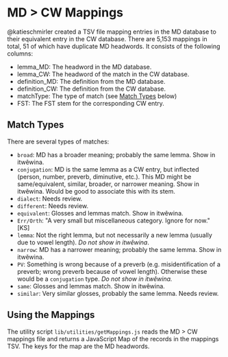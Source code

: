 # MD > CW Mappings

@katieschmirler created a TSV file mapping entries in the MD database to their equivalent entry in the CW database. There are 5,153 mappings in total, 51 of which have duplicate MD headwords. It consists of the following columns:

* lemma_MD: The headword in the MD database.
* lemma_CW: The headword of the match in the CW database.
* definition_MD: The definition from the MD database.
* definition_CW: The definition from the CW database.
* matchType: The type of match (see [Match Types](#match-types) below)
* FST: The FST stem for the corresponding CW entry.

## Match Types

There are several types of matches:

* `broad`: MD has a broader meaning; probably the same lemma. Show in itwêwina.
* `conjugation`: MD is the same lemma as a CW entry, but inflected (person, number, preverb, diminutive, etc.). This MD might be same/equivalent, similar, broader, or narrower meaning. Show in itwêwina. Would be good to associate this with its stem.
* `dialect`: Needs review.
* `different`: Needs review.
* `equivalent`: Glosses and lemmas match. Show in itwêwina.
* `Err/Orth`: "A very small but miscellaneous category. Ignore for now." [KS]
* `lemma`: Not the right lemma, but not necessarily a new lemma (usually due to vowel length). _Do not show in itwêwina_.
* `narrow`: MD has a narrower meaning; probably the same lemma. Show in itwêwina.
* `PV`: Something is wrong because of a preverb (e.g. misidentification of a preverb; wrong preverb because of vowel length). Otherwise these would be a `conjugation` type. _Do not show in itwêwina._
* `same`: Glosses and lemmas match. Show in itwêwina.
* `similar`: Very similar glosses, probably the same lemma. Needs review.

## Using the Mappings

The utility script `lib/utilities/getMappings.js` reads the MD > CW mappings file and returns a JavaScript Map of the records in the mappings TSV. The keys for the map are the MD headwords.
